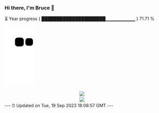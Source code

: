 ### Hi there, I'm Bruce 👋
⏳ Year progress { █████████████████████▁▁▁▁▁▁▁▁▁ } 71.71 %

![](https://raw.githubusercontent.com/Swiftie13st/Swiftie13st/main/assets/github-contribution-grid-snake.svg)


<div align="center"> <img src="https://metrics.lecoq.io/Swiftie13st?template=classic&config.timezone=Asia%2FShanghai"> </div>

<div align="center"> <img src="https://github-readme-streak-stats.herokuapp.com/?user=Swiftie13st" /> </div>
---
⏰ Updated on Tue, 19 Sep 2023 18:08:57 GMT
---

